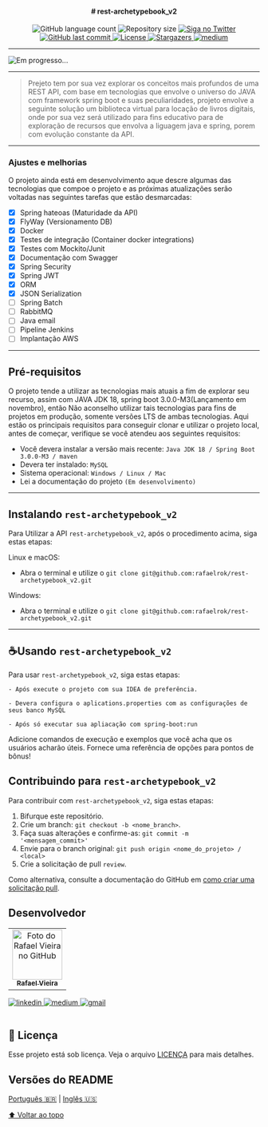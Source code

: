 <h4 align="center"> 
  # rest-archetypebook_v2
</h4>


<!---Esses são exemplos. Veja https://shields.io para outras pessoas ou para personalizar este conjunto de escudos. Você pode querer incluir dependências, status do projeto e informações de licença aqui--->

<p align="center">
     <img alt="GitHub language count" src="https://img.shields.io/github/commit-status/rafaelrok/rest-archetypebook_v2/main/0d4a9c360f41bd33e2970edb2c3bdbec3ada6506?logo=git">
     <img alt="Repository size" src="https://img.shields.io/github/repo-size/rafaelrok/rest-archetypebook_v2?logo=github">
     <a href="https://twitter.com/RafaelV38440615">
      <img alt="Siga no Twitter" src="https://img.shields.io/twitter/url?url=https://github.com/rafaelrok/rest-archetypebook_v2/edit/main/README.md">
     </a>  
     <a href="https://github.com/rest-archetypebook_v2/README.md/commits/master">
      <img alt="GitHub last commit" src="https://img.shields.io/github/last-commit/rafaelrok/rest-archetypebook_v2">
     </a>
     <a href="https://github.com/rafaelrok/rest-archetypebook_v2/blob/main/LICENSE">
      <img alt="License" src="https://img.shields.io/hexpm/l/apa?logo=apache">
     </a>  
     <a href="https://github.com/tgmarinho/README-ecoleta/stargazers">
      <img alt="Stargazers" src="https://img.shields.io/github/stars/rafaelrok/rest-archetypebook_v2?style=social">
     </a>
     <a href="https://medium.com/@rafael">
      <img alt="medium" src="https://img.shields.io/twitter/url?label=Medium&logo=medium&style=social&url=https%3A%2F%2Fmedium.com%2F%40rafael.">
     </a>
  </p>

---
<img src="Em progresso...." alt="Em progresso...">

---
> Prejeto tem por sua vez explorar os conceitos mais profundos de uma REST API, com base em tecnologias que envolve o universo do JAVA com framework spring boot
> e suas peculiaridades, projeto envolve a seguinte solução um biblioteca virtual para locação de livros digitais, onde por sua vez será utilizado para fins educativo 
> para de exploração de recursos que envolva a liguagem java e spring, porem com evolução constante da API.

---
### Ajustes e melhorias

O projeto ainda está em desenvolvimento aque descre algumas das tecnologias que compoe o projeto e as próximas atualizações serão voltadas nas seguintes 
tarefas que estão desmarcadas:

- [x] Spring hateoas (Maturidade da API)
- [x] FlyWay (Versionamento DB)
- [x] Docker
- [x] Testes de integração (Container docker integrations)
- [x] Testes com Mockito/Junit
- [x] Documentação com Swagger
- [x] Spring Security
- [x] Spring JWT
- [x] ORM
- [x] JSON Serialization
- [ ] Spring Batch
- [ ] RabbitMQ
- [ ] Java email
- [ ] Pipeline Jenkins
- [ ] Implantação AWS

---
## Pré-requisitos

O projeto tende a utilizar as tecnologias mais atuais a fim de explorar seu recurso, assim com JAVA JDK 18, spring boot 3.0.0-M3(Lançamento em novembro), então 
Não aconselho utilizar tais tecnologias para fins de projetos em produção, somente versões LTS de ambas tecnologias.
Aqui estão os principais requisitos para conseguir clonar e utilizar o projeto local, antes de começar, verifique se você atendeu aos seguintes requisitos:
<!---Estes são apenas requisitos de exemplo. Adicionar, duplicar ou remover conforme necessário--->
* Você devera instalar a versão mais recente: `Java JDK 18 / Spring Boot 3.0.0-M3 / maven`
* Devera ter instalado: `MySQL`
* Sistema operacional: `Windows / Linux / Mac`
* Lei a documentação do projeto `(Em desenvolvimento)`

---
## Instalando `rest-archetypebook_v2`

Para Utilizar a API `rest-archetypebook_v2`, após o procedimento acima, siga estas etapas:

Linux e macOS:
* Abra o terminal e utilize o `git clone git@github.com:rafaelrok/rest-archetypebook_v2.git`

Windows:
* Abra o terminal e utilize o `git clone git@github.com:rafaelrok/rest-archetypebook_v2.git`
---

## ☕Usando `rest-archetypebook_v2`

Para usar `rest-archetypebook_v2`, siga estas etapas:

```
- Após execute o projeto com sua IDEA de preferência.

- Devera configura o aplications.properties com as configurações de seus banco MySQL

- Após só executar sua apliacação com spring-boot:run
```

Adicione comandos de execução e exemplos que você acha que os usuários acharão úteis. Fornece uma referência de opções para pontos de bônus!

## Contribuindo para `rest-archetypebook_v2`
<!---Se o seu README for longo ou se você tiver algum processo ou etapas específicas que deseja que os contribuidores sigam, considere a criação de um arquivo CONTRIBUTING.md separado--->
Para contribuir com `rest-archetypebook_v2`, siga estas etapas:

1. Bifurque este repositório.
2. Crie um branch: `git checkout -b <nome_branch>`.
3. Faça suas alterações e confirme-as: `git commit -m '<mensagem_commit>'`
4. Envie para o branch original: `git push origin <nome_do_projeto> / <local>`
5. Crie a solicitação de pull `review`.

Como alternativa, consulte a documentação do GitHub em [como criar uma solicitação pull](https://help.github.com/en/github/collaborating-with-issues-and-pull-requests/creating-a-pull-request).

## Desenvolvedor
<table>
  <tr>
    <td align="center">
      <a href="#">
        <img src="https://avatars.githubusercontent.com/u/8467131?v=4" width="100px;" alt="Foto do Rafael Vieira no GitHub"/><br>
        <sub>
          <b>Rafael Vieira</b>
        </sub>
      </a>
    </td>
  </tr>
</table>
<table>
  <tr>
    <a href="https://www.linkedin.com/in/rafaelvieira-s/">
      <img alt="linkedin" src="https://img.shields.io/twitter/url?label=Linkedin&logo=linkedin&style=social&url=https%3A%2F%2Fwww.linkedin.com%2Fin%2Frafaelvieira-s%2F">
    </a>
    <a href="https://medium.com/@rafael">
      <img alt="medium" src="https://img.shields.io/twitter/url?label=Medium&logo=medium&style=social&url=https%3A%2F%2Fmedium.com%2F%40rafael.">
    </a>
    <a href = "mailto:rafaelrok25@gmail.com">
      <img alt="gmail" src="https://img.shields.io/twitter/url?label=gmail&logo=gmail&style=social&url=https%3A%2F%2Fmail.google.com%2F">
    </a>
  </tr>
</table>


## 📝 Licença

Esse projeto está sob licença. Veja o arquivo [LICENÇA](LICENSE.md) para mais detalhes.

##  Versões do README

[Português 🇧🇷](./README.md)  |  [Inglês 🇺🇸](./README-en.md) 

[⬆ Voltar ao topo](#rest-archetypebook_v2)<br>

